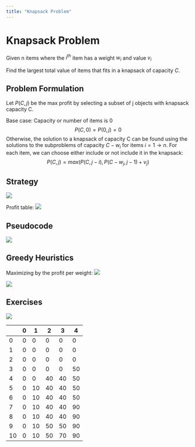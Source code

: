 ```yaml
---
title: "Knapsack Problem"
---
```

# Knapsack Problem
Given n items where the $i^{th}$ item has a weight $w_i$ and value $v_i$

Find the largest total value of items that fits in a knapsack of capacity $C$.
## Problem Formulation
Let $P(C, j)$ be the max profit by selecting a subset of j objects with knapsack capacity C.

Base case: Capacity or number of items is 0
$$P(C,0)=P(0,j)=0 $$
Otherwise, the solution to a knapsack of capacity C can be found using the solutions to the subproblems of capacity $C-w_i$ for items $i=1 \to n$. For each item, we can choose either include or not include it in the knapsack:
$$P(C,j)=max(P(C,j-i), P(C-w_j,j-1)+v_j) $$
## Strategy
![](https://i.imgur.com/p9wp7ok.png)

Profit table:
![](https://i.imgur.com/HCYL5ee.png)

## Pseudocode
![](https://i.imgur.com/4ll6HfB.png)

## Greedy Heuristics
Maximizing by the profit per weight:
![](https://i.imgur.com/v1spIPp.png)

![](https://i.imgur.com/JIPUvt6.png)



## Exercises
![](https://i.imgur.com/mCLwpf1.png)

|     | 0   | 1   | 2   | 3   | 4   |
| --- | --- | --- | --- | --- | --- |
| 0   | 0   | 0   | 0   | 0   | 0   |
| 1   | 0   | 0   | 0   | 0   | 0   |
| 2   | 0   | 0   | 0   | 0   | 0   |
| 3   | 0   | 0   | 0   | 0   | 50  |
| 4   | 0   | 0   | 40  | 40  | 50  |
| 5   | 0   | 10  | 40  | 40  | 50  |
| 6   | 0   | 10  | 40  | 40  | 50  |
| 7   | 0   | 10  | 40  | 40  | 90  |
| 8   | 0   | 10  | 40  | 40  | 90  |
| 9   | 0   | 10  | 50  | 50  | 90  |
| 10  | 0   | 10  | 50  | 70  | 90  | 
